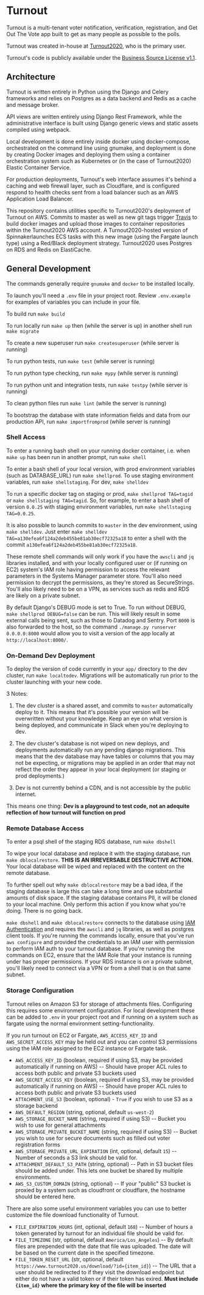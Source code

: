 # Turnout

Turnout is a multi-tenant voter notification, verification, registration, and Get Out The Vote app
built to get as many people as possible to the polls.

Turnout was created in-house at [Turnout2020](https://www.turnout2020.us), who is the primary user.

Turnout's code is publicly available under the
[Business Source License v1.1](https://github.com/vote/turnout/blob/master/LICENSE).

## Architecture

Turnout is written entirely in Python using the Django and Celery frameworks and relies on Postgres
as a data backend and Redis as a cache and message broker.

API views are written entirely using Django Rest Framework, while the administrative interface is
built using Django generic views and static assets compiled using webpack.

Local development is done entirely inside docker using docker-compose, orchestrated on the command
line using gnumake, and deployment is done by creating Docker images and deploying them using a
container orchestration system such as Kubernetes or (in the case of Turnout2020) Elastic Container
Service.

For production deployments, Turnout's web interface assumes it's behind a caching and web firewall
layer, such as Cloudflare, and is configured respond to health checks sent from a load balancer
such as an AWS Application Load Balancer.

This repository contains utilities specific to Turnout2020's deployment of Turnout on AWS. Commits
to master as well as new git tags trigger [Travis](https://travis-ci.com/vote/turnout) to build
docker images and upload those images to container repositories within the Turnout2020 AWS account.
A Turnout2020-hosted version of Spinnakerlaunches ECS tasks with this new image (using the Fargate
launch type) using a Red/Black deployment strategy. Turnout2020 uses Postgres on RDS and Redis on
ElastiCache.

## General Development

The commands generally require `gnumake` and `docker` to be installed locally.

To launch you'll need a `.env` file in your project root. Review `.env.example` for examples of
variables you can include in your file.

To build run `make build`

To run locally run `make up` then (while the server is up) in another shell run `make migrate`

To create a new superuser run `make createsuperuser` (while server is running)

To run python tests, run `make test` (while server is running)

To run python type checking, run `make mypy` (while server is running)

To run python unit and integration tests, run `make testpy` (while server is running)

To clean python files run `make lint` (while the server is running)

To bootstrap the database with state information fields and data from our production API,
run `make importfromprod` (while server is running)


### Shell Access

To enter a running bash shell on your running docker container, i.e. when `make up` has been run in
another prompt, run `make shell`

To enter a bash shell of your local version, with prod environment variables (such as DATABASE_URL)
run `make shellprod`. To use staging environment variables, run `make shellstaging`. For dev,
`make shelldev`

To run a specific docker tag on staging or prod, `make shellprod TAG=tagid` or
`make shellstaging TAG=tagid`. So, for example, to enter a bash shell of version `0.0.25` with
staging environment variables, run `make shellstaging TAG=0.0.25`.

It is also possible to launch commits to `master` in the dev environment, using `make shelldev`.
Just enter `make shelldev TAG=a130efea6f124a2deb455be81ab30ecf72325a18` to enter a shell with the
commit `a130efea6f124a2deb455be81ab30ecf72325a18`.

These remote shell commands will only work if you have the `awscli` and `jq` libraries installed,
and with your locally configured user or (if running on EC2) system's IAM role having permission to
access the relevant parameters in the Systems Manager parameter store. You'll also need permission
to decrypt the permissions, as they're stored as SecureStrings. You'll also likely need to be on a
VPN, as services such as redis and RDS are likely on a private subnet.

By default Django's DEBUG mode is set to True. To run without DEBUG, `make shellprod DEBUG=false`
can be run. This will likely result in some external calls being sent, such as those to Datadog
and Sentry. Port `8000` is also forwarded to the host, so the command
`./manage.py runserver 0.0.0.0:8000` would allow you to visit a version of the app locally at
`http://localhost:8000/`.


### On-Demand Dev Deployment

To deploy the version of code currently in your `app/` directory to the dev cluster, run
`make localtodev`. Migrations will be automatically run prior to the cluster launching with your
new code.


3 Notes:

1) The dev cluster is a shared asset, and commits to `master` automatically deploy to it. This
means that it's possible your version will be overwritten without your knowledge. Keep an eye on
what version is being deployed, and communicate in Slack when you're deploying to dev.

2) The dev cluster's database is not wiped on new deploys, and deployments automatically run any
pending django migrations. This means that the dev database may have tables or columns that you
may not be expecting, or migrations may be applied in an order that may not reflect the order
they appear in your local deployment (or staging or prod deployments.)

3) Dev is not currently behind a CDN, and is not accessible by the public internet.


This means one thing: **Dev is a playground to test code, not an adequite reflection of how turnout
will function on prod**


### Remote Database Access

To enter a psql shell of the staging RDS database, run `make dbshell`

To wipe your local database and replace it with the staging database, run `make dblocalrestore`.
**THIS IS AN IRREVERSABLE DESTRUCTIVE ACTION.** Your local database will be wiped and replaced with
the content on the remote database.

To further spell out why `make dblocalrestore` may be a bad idea, if the staging database is large
this can take a long time and use substantial amounts of disk space. If the staging database
contains PII, it will be cloned to your local machine. Only perform this action if you know what
you're doing. There is no going back.

`make dbshell` and `make dblocalrestore` connects to the database using [IAM Authentication](https://docs.aws.amazon.com/AmazonRDS/latest/UserGuide/UsingWithRDS.IAMDBAuth.Connecting.AWSCLI.PostgreSQL.html)
and requires the `awscli` and `jq` libraries, as well as postgres client tools. If you're running
the commands locally, ensure that you've run `aws configure` and provided the credentials to an
IAM user with permission to perform IAM auth to your turnout database. If you're running the
commands on EC2, ensure that the IAM Role that your instance is running under has proper
permissions. If your RDS instance is on a private subnet, you'll likely need to connect via a VPN
or from a shell that is on that same subnet.


### Storage Configuration

Turnout relies on Amazon S3 for storage of attachments files. Configuring this requires some
environment configuration. For local development these can be added to `.env` in your project root
and if running on a system such as fargate using the normal environment setting-functionality.

If you run turnout on EC2 or Fargate, `AWS_ACCESS_KEY_ID` and `AWS_SECRET_ACCESS_KEY` may be held
out and you can control S3 permissions using the IAM role assigned to the EC2 instance or Fargate
task.

* `AWS_ACCESS_KEY_ID` (boolean, required if using S3, may be provided automatically if running on
    AWS) -- Should have proper ACL rules to access both public and private S3 buckets used
* `AWS_SECRET_ACCESS_KEY` (boolean, required if using S3, may be provided automatically if running
    on AWS) -- Should have proper ACL rules to access both public and private S3 buckets used
* `ATTACHMENT_USE_S3` (boolean, optional) - `True` if you wish to use S3 as a storage backend
* `AWS_DEFAULT_REGION` (string, optional, default `us-west-2`)
* `AWS_STORAGE_BUCKET_NAME` (string, required if using S3) -- Bucket you wish to use for general
    attachments
* `AWS_STORAGE_PRIVATE_BUCKET_NAME` (string, required if using S3) -- Bucket you wish to use for
    secure documents such as filled out voter registration forms
* `AWS_STORAGE_PRIVATE_URL_EXPIRATION` (int, optional, default `15`) -- Number of seconds a S3 link
    should be valid for.
* `ATTACHMENT_DEFAULT_S3_PATH` (string, optional) -- Path in S3 bucket files should be added under.
    This lets one bucket be shared by multiple environments.
* `AWS_S3_CUSTOM_DOMAIN` (string, optional) -- If your "public" S3 bucket is proxied by a system
    such as cloudfront or cloudflare, the hostname should be entered here.

There are also some useful environment variables you can use to better customize the file download
functionality of Turnout.

* `FILE_EXPIRATION_HOURS` (int, optional, default `168`) -- Number of hours a token generated by
    turnout for an individual file should be valid for.
* `FILE_TIMEZONE` (str, optional, default `America/Los_Angeles`) -- By default files are prepended
    with the date that file was uploaded. The date will be based on the current date in the
    specified timezone.
* `FILE_TOKEN_RESET_URL` (str, optional, default
    `https://www.turnout2020.us/download/?id={item_id}`) -- The URL that a user should be
    redirected to if they visit the download endpoint but either do not have a valid token or if
    their token has exired. **Must include `{item_id}` where the primary key of the file will be
    inserted**
